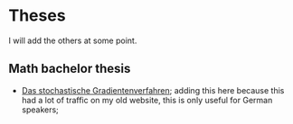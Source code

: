 # Theses

I will add the others at some point.

## Math bachelor thesis
* [Das stochastische Gradientenverfahren](https://drive.google.com/file/d/1kcd7ypDvmzq_sIUqRg4KuxRMR1jrnfA8/view?usp=sharing); adding this here because this had a lot of traffic on my old website, this is only useful for German speakers;

